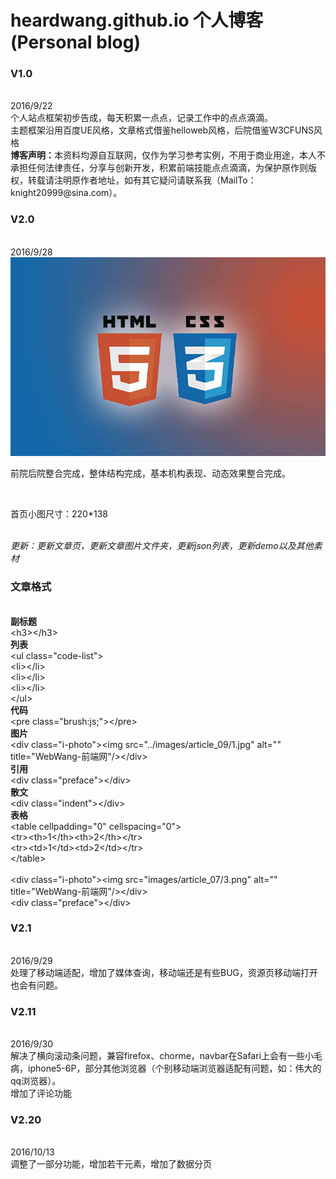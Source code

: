 # heardwang.github.io 个人博客 (Personal blog)
<h3>V1.0</h3><br>
2016/9/22<br>
个人站点框架初步告成，每天积累一点点，记录工作中的点点滴滴。<br>
主题框架沿用百度UE风格，文章格式借鉴helloweb风格，后院借鉴W3CFUNS风格<br>
<span><strong>博客声明：</strong>本资料均源自互联网，仅作为学习参考实例，不用于商业用途，本人不承担任何法律责任，分享与创新开发，积累前端技能点点滴滴，为保护原作则版权，转载请注明原作者地址，如有其它疑问请联系我（MailTo：knight20999@sina.com）。</span><br>
<h3>V2.0</h3><br>
2016/9/28<br>
<img class="" src='images/h5c3.jpg' alt='' width='550px'><br>
<p>前院后院整合完成，整体结构完成，基本机构表现、动态效果整合完成。</p><br>
<p>首页小图尺寸：220*138</p><br>
<i>更新：更新文章页，更新文章图片文件夹，更新json列表，更新demo以及其他素材</i><br>
<h3>文章格式</h3><br>
<strong>副标题</strong><br>
&lt;h3>&lt;/h3><br>
<strong>列表</strong><br>
&lt;ul class="code-list"><br>
&lt;li>&lt;/li><br>
&lt;li>&lt;/li><br>
&lt;li>&lt;/li><br>
&lt;/ul><br>
<strong>代码</strong><br>
&lt;pre class="brush:js;">&lt;/pre><br>
<strong>图片</strong><br>
&lt;div class="i-photo">&lt;img src="../images/article_09/1.jpg" alt="" title="WebWang-前端网"/>&lt;/div><br>
<strong>引用</strong><br>
&lt;div class="preface">&lt;/div><br>
<strong>散文</strong><br>
&lt;div class="indent">&lt;/div><br>
<strong>表格</strong><br>
&lt;table cellpadding="0" cellspacing="0"><br>
&lt;tr>&lt;th>1&lt;/th>&lt;th>2&lt;/th>&lt;/tr><br>
&lt;tr>&lt;td>1&lt;/td>&lt;td>2&lt;/td>&lt;/tr><br>
&lt;/table><br>
<br>
&lt;div class="i-photo">&lt;img src="images/article_07/3.png" alt="" title="WebWang-前端网"/>&lt;/div><br>
&lt;div class="preface">&lt;/div><br>
<h3>V2.1</h3><br>
2016/9/29<br>
处理了移动端适配，增加了媒体查询，移动端还是有些BUG，资源页移动端打开也会有问题。<br>
<h3>V2.11</h3><br>
2016/9/30<br>
解决了横向滚动条问题，兼容firefox、chorme，navbar在Safari上会有一些小毛病，iphone5-6P，部分其他浏览器（个别移动端浏览器适配有问题，如：伟大的qq浏览器）。<br>
增加了评论功能<br>
<h3>V2.20</h3><br>
2016/10/13<br>
调整了一部分功能，增加若干元素，增加了数据分页<br>
